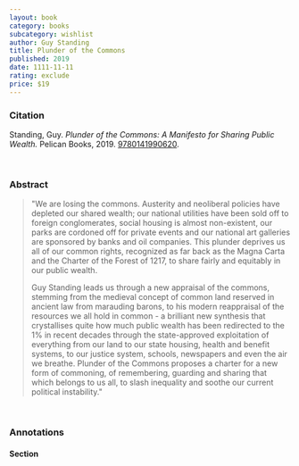 ```yaml
---
layout: book
category: books
subcategory: wishlist
author: Guy Standing
title: Plunder of the Commons
published: 2019
date: 1111-11-11
rating: exclude
price: $19
---
```


### Citation

Standing, Guy. *Plunder of the Commons: A Manifesto for Sharing Public Wealth.* Pelican Books, 2019. [9780141990620](https://www.penguin.co.uk/books/308407/plunder-of-the-commons-by-standing-guy/9780141990620).

<br>

### Abstract

> "We are losing the commons. Austerity and neoliberal policies have depleted our shared wealth; our national utilities have been sold off to foreign conglomerates, social housing is almost non-existent, our parks are cordoned off for private events and our national art galleries are sponsored by banks and oil companies. This plunder deprives us all of our common rights, recognized as far back as the Magna Carta and the Charter of the Forest of 1217, to share fairly and equitably in our public wealth.
>
> Guy Standing leads us through a new appraisal of the commons, stemming from the medieval concept of common land reserved in ancient law from marauding barons, to his modern reappraisal of the resources we all hold in common - a brilliant new synthesis that crystallises quite how much public wealth has been redirected to the 1% in recent decades through the state-approved exploitation of everything from our land to our state housing, health and benefit systems, to our justice system, schools, newspapers and even the air we breathe. Plunder of the Commons proposes a charter for a new form of commoning, of remembering, guarding and sharing that which belongs to us all, to slash inequality and soothe our current political instability."

<br>

### Annotations

#### Section

<br>
